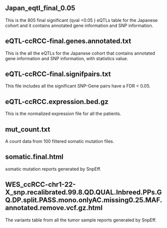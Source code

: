 
## Japan_eqtl_final_0.05
This is the 805 final significant (qval <0.05 ) eQTLs table for the Japanese cohort and it contains annotated gene information and SNP information.

## eQTL-ccRCC-final.genes.annotated.txt
This is the all the eQTLs for the Japanese cohort that contains annotated gene information and SNP information, with statistics value.

## eQTL-ccRCC-final.signifpairs.txt
This file includes all the significant SNP-Gene pairs have a FDR < 0.05.

## eQTL-ccRCC.expression.bed.gz
This is the normalized expression file for all the patients.

## mut_count.txt
A count data from 100 filtered somatic mutation files.

## somatic.final.html
somatic mutation reports generated by SnpEff.

## WES_ccRCC-chr1-22-X_snp.recalibrated.99.8.QD.QUAL.Inbreed.PPs.GQ.DP.split.PASS.mono.onlyAC.missing0.25.MAF.annotated.remove.vcf.gz.html
The variants table from all the tumor sample reports generated by SnpEff.

